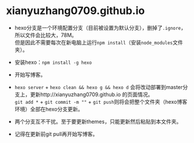 # xianyuzhang0709.github.io

* hexo分支是一个环境配置分支（目前被设置为默认分支），删掉了`.ignore`，所以文件会比较大，78M。  
但是因此不需要每次在新电脑上运行`npm install`（安装`node_modules`文件夹）。  
* 安装hexo：`npm install -g hexo`  
* 开始写博客。
* `hexo server` + `hexo clean && hexo g && hexo d` 会将改动部署到master分支上，更新http://xianyuzhang0709.github.io 的页面情况。  
`git add *` + `git commit -m ""` + `git push`则将会把整个文件夹（hexo博客环境）全部在hexo分支更新。
  
* 两个分支互不干扰。至于要更新themes，只能更新然后粘贴到本文件夹。
* 记得在更新前git pull再开始写博客。
